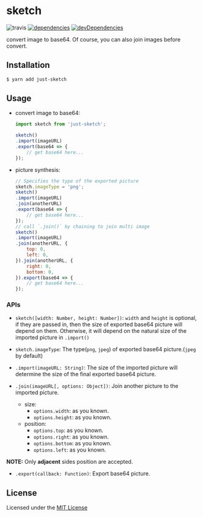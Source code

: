 # sketch

![travis](https://api.travis-ci.org/JustClear/just-sketch.svg?branch=master)
[![dependencies](https://david-dm.org/justclear/just-sketch.svg)](https://david-dm.org/justclear/just-sketch#info=dependencies&view=table)
[![devDependencies](https://david-dm.org/justclear/just-sketch/dev-status.svg)](https://david-dm.org/justclear/just-sketch#info=devDependencies&view=table)

convert image to base64. Of course, you can also join images before convert.

## Installation

```sh
$ yarn add just-sketch
```

## Usage

- convert image to base64:
    ```js
    import sketch from 'just-sketch';

    sketch()
    .import(imageURL)
    .export(base64 => {
        // get base64 here...
    });
    ```

- picture synthesis:
    ```js
    // Specifies the type of the exported picture
    sketch.imageType = 'png';
    sketch()
    .import(imageURL)
    .join(anotherURL)
    .export(base64 => {
        // get base64 here...
    });
    // call `.join()` by chaining to join multi image
    sketch()
    .import(imageURL)
    .join(anotherURL, {
        top: 0,
        left: 0,
    }).join(anotherURL, {
        right: 0,
        bottom: 0,
    }).export(base64 => {
        // get base64 here...
    });
    ```

### APIs

- `sketch([width: Number, height: Number])`: `width` and `height` is optional, if they are passed in, then the size of exported base64 picture will depend on them. Otherwise, it will depend on the natural size of the imported picture in `.import()`

- `sketch.imageType`: The type(`png`, `jpeg`) of exported base64 picture.(`jpeg` by default)

- `.import(imageURL: String)`: The size of the imported picture will determine the size of the final exported base64 picture.

- `.join(imageURL[, options: Object])`: Join another picture to the imported picture.
    - size:
        - `options.width`: as you known.
        - `options.height`: as you known.
    - position:
        - `options.top`: as you known.
        - `options.right`: as you known.
        - `options.bottom`: as you known.
        - `options.left`: as you known.

**NOTE:** Only **adjacent** sides position are accepted.

- `.export(callback: Function)`: Export base64 picture.


## License

Licensed under the [MIT License](https://github.com/JustClear/just-sketch/blob/master/LICENSE)
